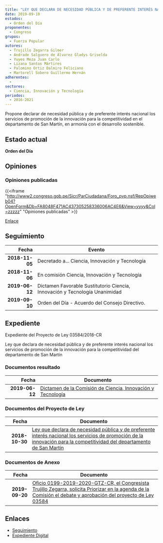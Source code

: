 ```yaml
---
title: "LEY QUE DECLARA DE NECESIDAD PÚBLICA Y DE PREFERENTE INTERÉS NACIONAL LOS SERVICIOS DE PROMOCIÓN DE LA INNOVACIÓN PARA LA COMPETITIVIDAD DEL DEPARTAMENTO DE SAN MARTÍN"
date: 2019-09-10
estados: 
  - Orden del Día
proponentes: 
  - Congreso
grupos: 
  - Fuerza Popular
autores: 
  - Trujillo Zegarra Gilmer
  - Andrade Salguero de Álvarez Gladys Griselda
  - Yuyes Meza Juan Carlo
  - Lizana Santos Mártires
  - Palomino Ortiz Dalmiro Feliciano
  - Martorell Sobero Guillermo Hernán
adherentes: 
  - 
sectores: 
  - Ciencia, Innovación y Tecnología
periodos: 
  - 2016-2021
---
```


Propone declarar de necesidad pública y de preferente interés nacional los servicios de promoción de la innovación para la competitividad en el departamento de San Martín, en armonía con el desarrollo sostenible.


## Estado actual

**Orden del Día**

## Opiniones

### Opiniones publicadas

{{<iframe "http://www2.congreso.gob.pe/Sicr/ParCiudadana/Foro_pvp.nsf/RepOpiweb04?OpenForm&Db=FA8048F471AC437305258336006AC4E6&View=yyyy&Col=zzzzz" "Opiniones publicadas" >}}

[Enlace](http://www2.congreso.gob.pe/Sicr/ParCiudadana/Foro_pvp.nsf/RepOpiweb04?OpenForm&Db=FA8048F471AC437305258336006AC4E6&View=yyyy&Col=zzzzz)

## Seguimiento

| Fecha | Evento |
|------:|--------|
| **2018-11-05** | Decretado a... Ciencia, Innovación y Tecnología|
| **2018-11-06** | En comisión Ciencia, Innovación y Tecnología|
| **2019-06-12** | Dictamen Favorable Sustitutorio Ciencia, Innovación y Tecnología Unanimidad|
| **2019-09-10** | Orden del Día - Acuerdo del Consejo Directivo.|


## Expediente

Expediente del Proyecto de Ley 03584/2018-CR

Ley que declara de necesidad pública y de preferente interés nacional los servicios de promoción de la innovación para la competitividad del departamento de San Martín


### Documentos resultado

| Fecha | Documento |
|------:|--------|
| **2019-06-12** | [Dictamen de la Comisión de Ciencia, Innovación y Tecnología](http://www.leyes.congreso.gob.pe/Documentos/2016_2021/Dictamenes/Proyectos_de_Ley/03584DC02MAY20190612.pdf) |

### Documentos del Proyecto de Ley

| Fecha | Documento |
|------:|--------|
| **2018-10-30** | [Ley que declara de necesidad pública y de preferente interés nacional los servicios de promoción de la innovación para la competitividad del departamento de San Martín](http://www.leyes.congreso.gob.pe/Documentos/2016_2021/Proyectos_de_Ley_y_de_Resoluciones_Legislativas/PL0358420181030.pdf) |

### Documentos de Anexo

| Fecha | Documento |
|------:|--------|
| **2019-09-20** | [Oficio 0199-2019-2020-GTZ-CR, el Congresista Trujillo Zegarra, solicita Priorizar en la agenda de la Comisión el debate y aprobación del proyecto de Ley 03584](http://www.leyes.congreso.gob.pe/Documentos/2016_2021/Oficios/Congresistas/OFICIO-0199-2019-2020-GTZ-CR.pdf) |

## Enlaces 

- [Seguimiento](http://www2.congreso.gob.pe/Sicr/TraDocEstProc/CLProLey2016.nsf/f7fff46988ca05b1052578e100829cc7/e8f819f4ebdf8a560525833600660bbb?OpenDocument)
- [Expediente Digital](http://www2.congreso.gob.pe/Sicr/TraDocEstProc/CLProLey2016.nsf/f7fff46988ca05b1052578e100829cc7/e8f819f4ebdf8a560525833600660bbb?OpenDocument&Click=05257FB7005EB655.eb71d0cf91d8294e05256cdf006b5706/$Body/0.1C6C)
